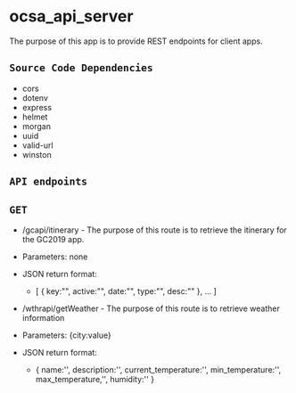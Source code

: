 # ocsa_api_server
The purpose of this app is to provide REST endpoints for client apps.

## `Source Code Dependencies`
*    cors
*    dotenv
*    express
*    helmet
*    morgan
*    uuid
*    valid-url
*    winston

## `API endpoints`
## `GET`
* /gcapi/itinerary - The purpose of this route is to retrieve the itinerary for the GC2019 app.
* Parameters: none
* JSON return format:
    * [
        {
            key:"",
            active:"",
            date:"",
            type:"",
            desc:""
        }, ...
    ]

* /wthrapi/getWeather - The purpose of this route is to retrieve weather information
* Parameters: {city:value}
* JSON return format:
    * {
        name:'',
        description:'',
        current_temperature:'',
        min_temperature:'',
        max_temperature,'',
        humidity:''
    }
